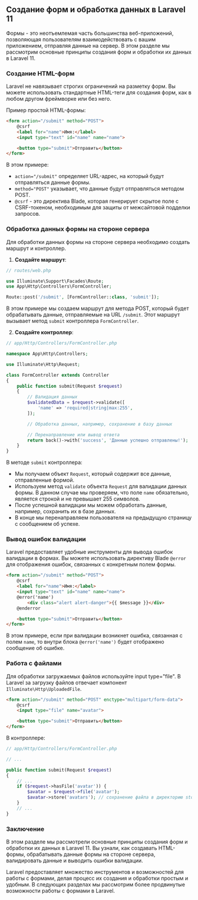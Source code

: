 ## Создание форм и обработка данных в Laravel 11

Формы - это неотъемлемая часть большинства веб-приложений, позволяющая пользователям взаимодействовать с вашим приложением, отправляя данные на сервер. В этом разделе мы рассмотрим основные принципы создания форм и обработки их данных в Laravel 11.

### Создание HTML-форм

Laravel не навязывает строгих ограничений на разметку форм. Вы можете использовать стандартные HTML-теги для создания форм, как в любом другом фреймворке или без него. 

Пример простой HTML-формы:

```html
<form action="/submit" method="POST">
    @csrf
    <label for="name">Имя:</label>
    <input type="text" id="name" name="name">

    <button type="submit">Отправить</button>
</form>
```

В этом примере:

- `action="/submit"` определяет URL-адрес, на который будут отправляться данные формы.
- `method="POST"` указывает, что данные будут отправляться методом POST.
- `@csrf` - это директива Blade, которая генерирует скрытое поле с CSRF-токеном, необходимым для защиты от межсайтовой подделки запросов.

### Обработка данных формы на стороне сервера

Для обработки данных формы на стороне сервера необходимо создать маршрут и контроллер. 

1. **Создайте маршрут**:

```php
// routes/web.php

use Illuminate\Support\Facades\Route;
use App\Http\Controllers\FormController;

Route::post('/submit', [FormController::class, 'submit']);
```

В этом примере мы создаем маршрут для метода POST, который будет обрабатывать данные, отправляемые на URL `/submit`. Этот маршрут вызывает метод `submit` контроллера `FormController`.

2. **Создайте контроллер**:

```php
// app/Http/Controllers/FormController.php

namespace App\Http\Controllers;

use Illuminate\Http\Request;

class FormController extends Controller
{
    public function submit(Request $request)
    {
        // Валидация данных
        $validatedData = $request->validate([
            'name' => 'required|string|max:255',
        ]);

        // Обработка данных, например, сохранение в базу данных

        // Перенаправление или вывод ответа
        return back()->with('success', 'Данные успешно отправлены!');
    }
}
```

В методе `submit` контроллера:

- Мы получаем объект `Request`, который содержит все данные, отправленные формой.
- Используем метод `validate` объекта `Request` для валидации данных формы. В данном случае мы проверяем, что поле `name` обязательно, является строкой и не превышает 255 символов.
- После успешной валидации мы можем обработать данные, например, сохранить их в базе данных.
- В конце мы перенаправляем пользователя на предыдущую страницу с сообщением об успехе.

### Вывод ошибок валидации

Laravel предоставляет удобные инструменты для вывода ошибок валидации в формах. Вы можете использовать директиву Blade `@error` для отображения ошибок, связанных с конкретным полем формы.

```html
<form action="/submit" method="POST">
    @csrf
    <label for="name">Имя:</label>
    <input type="text" id="name" name="name">
    @error('name')
        <div class="alert alert-danger">{{ $message }}</div>
    @enderror

    <button type="submit">Отправить</button>
</form>
```

В этом примере, если при валидации возникнет ошибка, связанная с полем `name`, то внутри блока `@error('name')` будет отображено сообщение об ошибке.

### Работа с файлами

Для обработки загружаемых файлов используйте input type="file". В Laravel за загрузку файлов отвечает компонент `Illuminate\Http\UploadedFile`.

```html
<form action="/submit" method="POST" enctype="multipart/form-data">
    @csrf
    <input type="file" name="avatar">

    <button type="submit">Отправить</button>
</form>
```

В контроллере:

```php
// app/Http/Controllers/FormController.php

// ...

public function submit(Request $request)
{
    // ...
    if ($request->hasFile('avatar')) {
        $avatar = $request->file('avatar');
        $avatar->store('avatars'); // сохранение файла в директорию storage/app/avatars
    }
    // ...
}
```

### Заключение

В этом разделе мы рассмотрели основные принципы создания форм и обработки их данных в Laravel 11. Вы узнали, как создавать HTML-формы, обрабатывать данные формы на стороне сервера, валидировать данные и выводить ошибки валидации. 

Laravel предоставляет множество инструментов и возможностей для работы с формами, делая процесс их создания и обработки простым и удобным. В следующих разделах мы рассмотрим более продвинутые возможности работы с формами в Laravel.

